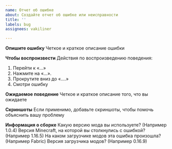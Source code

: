 ```yaml
---
name: Отчет об ошибке
about: Создайте отчет об ошибке или неисправности
title: ''
labels: bug
assignees: vakiliner

---
```


**Опишите ошибку**
Четкое и краткое описание ошибки

**Чтобы воспроизвести**
Действия по воспроизведению поведения:
1. Перейти к «...»
2. Нажмите на «...».
3. Прокрутите вниз до «....»
4. Смотри ошибку

**Ожидаемое поведение**
Четкое и краткое описание того, что вы ожидаете

**Скриншоты**
Если применимо, добавьте скриншоты, чтобы помочь объяснить вашу проблему

**Информация о сборке**
Какую версию мода вы используете? (Например 1.0.4)
Версия Minecraft, на которой вы столкнулись с ошибкой? (Например 1.16.5)
На каком загрузчике модов эта ошибка произошла? (Например Fabric)
Версия загрузчика модов? (Например 0.16.9)
